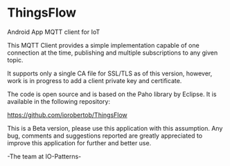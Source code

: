 # ThingsFlow
Android App MQTT client for IoT 

This MQTT Client provides a simple implementation capable of one connection at the time, publishing and multiple subscriptions to any given topic.

It supports only a single CA file for SSL/TLS as of this version, however, work is in progress to add a client private key and certificate.

The code is open source and is based on the Paho library by Eclipse. It is available in the following repository:

https://github.com/iorobertob/ThingsFlow

This is a Beta version, please use this application with this assumption. Any bug, comments and suggestions reported are greatly appreciated to improve this application for further and better use. 

-The team at IO-Patterns-
